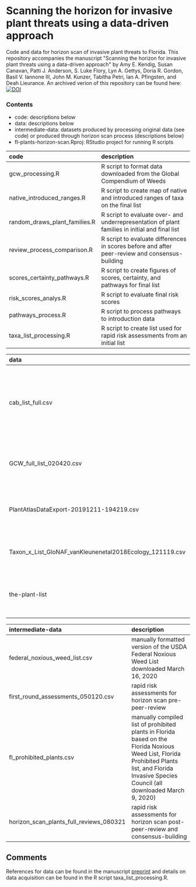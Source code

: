 # Scanning the horizon for invasive plant threats using a data-driven approach
Code and data for horizon scan of invasive plant threats to Florida. This repository accompanies the manuscript "Scanning the horizon for invasive plant threats using a data-driven approach" by Amy E. Kendig, Susan Canavan, Patti J. Anderson, S. Luke Flory, Lyn A. Gettys, Doria R. Gordon, Basil V. Iannone III, John M. Kunzer, Tabitha Petri, Ian A. Pfingsten, and Deah Lieurance. An archived verion of this repository can be found here: [![DOI](https://zenodo.org/badge/402537200.svg)](https://zenodo.org/badge/latestdoi/402537200)


### Contents
- code: descriptions below 
- data: descriptions below  
- intermediate-data: datasets produced by processing original data (see code) or produced through horizon scan process (descriptions below)  
- fl-plants-horizon-scan.Rproj: RStudio project for running R scripts

|code                             |description |
|:--------------------------------|:---------------------------------------------------------------------------------------------------------------|
|gcw_processing.R                 |R script to format data downloaded from the Global Compendium of Weeds |
|native_introduced_ranges.R       |R script to create map of native and introduced ranges of taxa on the final list |
|random_draws_plant_families.R    |R script to evaluate over- and underrepresentation of plant families in initial and final list |
|review_process_comparison.R      |R script to evaluate differences in scores before and after peer-review and consensus-building |
|scores_certainty_pathways.R      |R script to create figures of scores, certainty, and pathways for final list |
|risk_scores_analys.R             |R script to evaluate final risk scores |
|pathways_process.R               |R script to process pathways to introduction data |
|taxa_list_processing.R           |R script to create list used for rapid risk assessments from an initial list |

|data                                                       |description |
|:----------------------------------------------------------|:---------------------------------------------------------------|
|cab_list_full.csv                                          |list of potential invasive species to Florida generated by CABI Horizon Scan Tool on November 15, 2019 |
|GCW_full_list_020420.csv                                   |Global Compendium of Weeds downloaded on February 4, 2020 |
|PlantAtlasDataExport-20191211-194219.csv                   |Atlas of Florida plants downloaded December 11, 2019 |
|Taxon_x_List_GloNAF_vanKleunenetal2018Ecology_121119.csv   |GloNAF 1.2 database downloaded December 11, 2019  |
|the-plant-list                                             |The Plant List Database downloaded August 3, 2021 |

|intermediate-data                           |description |
|:-------------------------------------------|:------------------------------------------------------------------------------|
|federal_noxious_weed_list.csv               |manually formatted version of the USDA Federal Noxious Weed List downloaded March 16, 2020 |
|first_round_assessments_050120.csv          |rapid risk assessments for horizon scan pre-peer-review |
|fl_prohibited_plants.csv                    |manually compiled list of prohibited plants in Florida based on the Florida Noxious Weed List, Florida Prohibited Plants list, and Florida Invasive Species Council (all downloaded March 9, 2020)  |
|horizon_scan_plants_full_reviews_080321     |rapid risk assessments for horizon scan post-peer-review and consensus-building |


## Comments
References for data can be found in the manuscript [preprint](https://preprints.arphahub.com/article/76705/) and details on data acquisition can be found in the R script taxa_list_processing.R.
